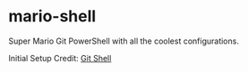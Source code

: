 # mario-shell
Super Mario Git PowerShell with all the coolest configurations.

Initial Setup Credit:
<a target="_blank" href="https://haacked.com/archive/2015/10/29/git-shell/">Git Shell</a>

